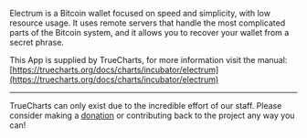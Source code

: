 Electrum is a Bitcoin wallet focused on speed and simplicity, with low resource usage. It uses remote servers that handle the most complicated parts of the Bitcoin system, and it allows you to recover your wallet from a secret phrase.

This App is supplied by TrueCharts, for more information visit the manual: [https://truecharts.org/docs/charts/incubator/electrum](https://truecharts.org/docs/charts/incubator/electrum)

---

TrueCharts can only exist due to the incredible effort of our staff.
Please consider making a [donation](https://truecharts.org/docs/about/sponsor) or contributing back to the project any way you can!
